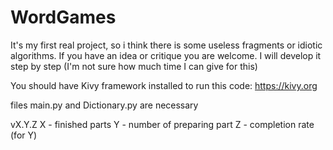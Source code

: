 # WordGames
It's my first real project, so i think there is some useless fragments or idiotic algorithms. If you have an idea or critique you are welcome. I will develop it step by step (I'm not sure how much time I can give for this)

You should have Kivy framework installed to run this code: https://kivy.org

files main.py and Dictionary.py are necessary

vX.Y.Z
X - finished parts
Y - number of preparing part
Z - completion rate (for Y)
